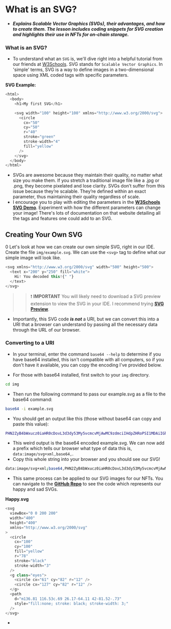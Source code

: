 # What is an SVG?
- ***Explains Scalable Vector Graphics (SVGs), their advantages, and how to create them. The lesson includes coding snippets for SVG creation and highlights their use in NFTs for on-chain storage.***

### What is an SVG?
- To understand what an `SVG` is, we'll dive right into a helpful tutorial from our friends at [W3Schools](https://www.w3schools.com/graphics/svg_intro.asp). SVG stands for `Scalable Vector Graphics`. In 'simple' terms, SVG is a way to define images in a two-dimensional space using XML coded tags with specific parameters.

**SVG Example:**

```js
<html>
  <body>
    <h1>My first SVG</h1>

    <svg width="100" height="100" xmlns="http://www.w3.org/2000/svg">
      <circle
        cx="50"
        cy="50"
        r="40"
        stroke="green"
        stroke-width="4"
        fill="yellow"
      />
    </svg>
  </body>
</html>
```

- SVGs are awesome because they maintain their quality, no matter what size you make them. If you stretch a traditional image file like a .jpg or .png, they become pixelated and lose clarity. SVGs don’t suffer from this issue because they’re scalable. They’re defined within an exact parameter, thus maintaining their quality regardless of scale.
- I encourage you to play with editing the parameters in the **[W3Schools SVG Demo](https://www.w3schools.com/graphics/tryit.asp?filename=trysvg_myfirst)**. Experiment with how the different parameters can change your image! There's lots of documentation on that website detailing all the tags and features one could add to an SVG.

## Creating Your Own SVG
0 Let's look at how we can create our own simple SVG, right in our IDE. Create the file `img/example.svg`. We can use the `<svg>` tag to define what our simple image will look like.

```js
<svg xmlns="http://www.w3.org/2000/svg" width="500" height="500">
  <text x="200" y="250" fill="white">
    Hi! You decoded this!{" "}
  </text>
</svg>
```

>>❗ **IMPORTANT** You will likely need to download a SVG preview extension to view the SVG in your IDE. I recommend trying **[SVG Preview](https://marketplace.visualstudio.com/items?itemName=SimonSiefke.svg-preview)**.

- Importantly, this SVG code _**is not**_ a URI, but we can convert this into a URI that a browser can understand by passing all the necessary data through the URL of our browser.

### Converting to a URI
- In your terminal, enter the command `base64 --help` to determine if you have base64 installed, this isn't compatible with all computers, so if you don't have it available, you can copy the encoding I've provided below.

- For those with base64 installed, first switch to your `img` directory.

```bash
cd img
```

- Then run the following command to pass our example.svg as a file to the base64 command:

```bash
base64 -i example.svg
```

- You should get an output like this (those without base64 can copy and paste this value):

```bash
PHN2ZyB4bWxucz0iaHR0cDovL3d3dy53My5vcmcvMjAwMC9zdmciIHdpZHRoPSI1MDAiIGhlaWdodD0iNTAwIj4KPHRleHQgeD0iMjAwIiB5PSIyNTAiIGZpbGw9IndoaXRlIj5IaSEgWW91IGRlY29kZWQgdGhpcyEgPC90ZXh0Pgo8L3N2Zz4=
```

- This weird output is the base64 encoded example.svg. We can now add a prefix which tells our browser what type of data this is, `data:image/svg+xml,base64,`.
- Copy this whole string into your browser and you should see our SVG!

```bash
data:image/svg+xml;base64,PHN2ZyB4bWxucz0iaHR0cDovL3d3dy53My5vcmcvMjAwMC9zdmciIHdpZHRoPSI1MDAiIGhlaWdodD0iNTAwIj4KPHRleHQgeD0iMjAwIiB5PSIyNTAiIGZpbGw9IndoaXRlIj5IaSEgWW91IGRlY29kZWQgdGhpcyEgPC90ZXh0Pgo8L3N2Zz4=
```

- This same process can be applied to our SVG images for our NFTs. You can navigate to the **[GitHub Repo](https://github.com/Cyfrin/foundry-nft-f23/blob/main/images/dynamicNft/happy.svg?short_path=224d82e)** to see the code which represents our happy and sad SVGs.

**Happy.svg**

```js
<svg
  viewBox="0 0 200 200"
  width="400"
  height="400"
  xmlns="http://www.w3.org/2000/svg"
>
  <circle
    cx="100"
    cy="100"
    fill="yellow"
    r="78"
    stroke="black"
    stroke-width="3"
  />
  <g class="eyes">
    <circle cx="61" cy="82" r="12" />
    <circle cx="127" cy="82" r="12" />
  </g>
  <path
    d="m136.81 116.53c.69 26.17-64.11 42-81.52-.73"
    style="fill:none; stroke: black; stroke-width: 3;"
  />
</svg>
```

- 